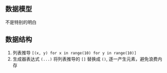 
## 数据模型
不是特别的明白

## 数据结构
1. 列表推导 `[(x, y) for x in range(10) for y in range(10)]`
2. 生成器表达式 `(...)` 将列表推导的 `[]` 替换成 `()`, 逐一产生元素，避免浪费内存
